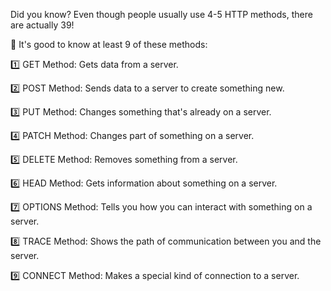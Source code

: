 Did you know? Even though people usually use 4-5 HTTP methods, there are actually 39!


🌟 It's good to know at least 9 of these methods:

1️⃣ GET Method: Gets data from a server.

2️⃣ POST Method: Sends data to a server to create something new.

3️⃣ PUT Method: Changes something that's already on a server.

4️⃣ PATCH Method: Changes part of something on a server.

5️⃣ DELETE Method: Removes something from a server.

6️⃣ HEAD Method: Gets information about something on a server.

7️⃣ OPTIONS Method: Tells you how you can interact with something on a server.

8️⃣ TRACE Method: Shows the path of communication between you and the server.

9️⃣ CONNECT Method: Makes a special kind of connection to a server.